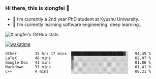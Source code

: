 ### Hi there, this is xiongfei 👋


- 🔭 I’m currently a 2nd year PhD student at Kyushu University.
- 🌱 I’m currently learning software engineering, deep learning...

<!--
**Toma62299781/Toma62299781** is a ✨ _special_ ✨ repository because its `README.md` (this file) appears on your GitHub profile.
Here are some ideas to get you started:
-->

![Xiongfei's GitHub stats](https://github-readme-stats.vercel.app/api?username=Toma62299781)


[![wakatime](https://wakatime.com/badge/user/9e8d5516-d162-43e7-9563-87295d455a71.svg)](https://wakatime.com/@9e8d5516-d162-43e7-9563-87295d455a71)

<!--START_SECTION:waka-->
```text
Other        35 hrs 17 mins  ███████████████████████▓░   94.45 % 
LaTeX        46 mins         ▓░░░░░░░░░░░░░░░░░░░░░░░░   02.07 % 
Google Doc   41 mins         ▒░░░░░░░░░░░░░░░░░░░░░░░░   01.86 % 
Markdown     31 mins         ▒░░░░░░░░░░░░░░░░░░░░░░░░   01.41 % 
C++          4 mins          ░░░░░░░░░░░░░░░░░░░░░░░░░   00.21 % 
```
<!--END_SECTION:waka-->

